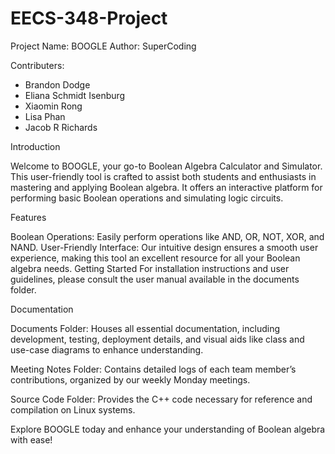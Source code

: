 # EECS-348-Project

Project Name: BOOGLE
Author: SuperCoding

Contributers:
 * Brandon Dodge
 * Eliana Schmidt Isenburg
 * Xiaomin Rong
 * Lisa Phan
 * Jacob R Richards

Introduction

Welcome to BOOGLE, your go-to Boolean Algebra Calculator and Simulator. This user-friendly tool is crafted to assist both students and enthusiasts in mastering and applying Boolean algebra. It offers an interactive platform for performing basic Boolean operations and simulating logic circuits.

Features

Boolean Operations: Easily perform operations like AND, OR, NOT, XOR, and NAND.
User-Friendly Interface: Our intuitive design ensures a smooth user experience, making this tool an excellent resource for all your Boolean algebra needs.
Getting Started
For installation instructions and user guidelines, please consult the user manual available in the documents folder.

Documentation

Documents Folder: Houses all essential documentation, including development, testing, deployment details, and visual aids like class and use-case diagrams to enhance understanding.

Meeting Notes Folder: Contains detailed logs of each team member’s contributions, organized by our weekly Monday meetings.

Source Code Folder: Provides the C++ code necessary for reference and compilation on Linux systems.

Explore BOOGLE today and enhance your understanding of Boolean algebra with ease!
